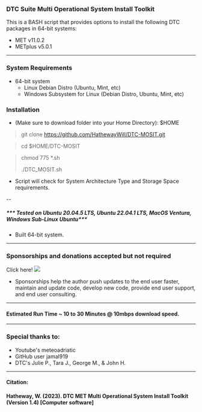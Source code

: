 ### DTC Suite Multi Operational System Install Toolkit
This is a BASH script that provides options to install the following DTC packages in 64-bit systems:

- MET v11.0.2
- METplus v5.0.1
---
### System Requirements
- 64-bit system
    - Linux Debian Distro (Ubuntu, Mint, etc)
    - Windows Subsystem for Linux (Debian Distro, Ubuntu, Mint, etc)


### Installation
- (Make sure to download folder into your Home Directory): $HOME


> git clone https://github.com/HathewayWill/DTC-MOSIT.git

> cd $HOME/DTC-MOSIT

> chmod 775 *.sh
>
> ./DTC_MOSIT.sh

- Script will check for System Architecture Type and Storage Space requirements.

--

  ##### *** Tested on Ubuntu 20.04.5 LTS,  Ubuntu 22.04.1 LTS, MacOS Ventura, Windows Sub-Linux Ubuntu***
- Built 64-bit system.

---

### Sponsorships and donations accepted but not required
Click here!
[![](https://img.shields.io/static/v1?label=Sponsor&message=%E2%9D%A4&logo=GitHub&color=%23fe8e86)](https://github.com/sponsors/HathewayWill)

- Sponsorships help the author push updates to the end user faster, maintain and update code, develop new code, provide end user support, and end user consulting.
---
#### Estimated Run Time ~ 10 to 30 Minutes @ 10mbps download speed.

---
### Special thanks to:
- Youtube's meteoadriatic
- GitHub user jamal919
- DTC's Julie P., Tara J., George M., & John H.
---
#### Citation:
#### Hatheway, W. (2023). DTC MET Multi Operational System Install Toolkit (Version 1.4) [Computer software]
